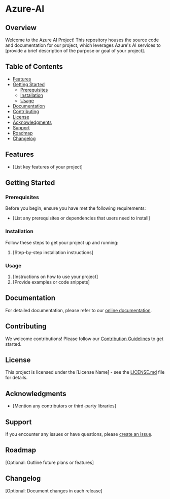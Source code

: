 # Azure-AI

## Overview

Welcome to the Azure AI Project! This repository houses the source code and documentation for our project, which leverages Azure's AI services to [provide a brief description of the purpose or goal of your project].

## Table of Contents

- [Features](#features)
- [Getting Started](#getting-started)
  - [Prerequisites](#prerequisites)
  - [Installation](#installation)
  - [Usage](#usage)
- [Documentation](#documentation)
- [Contributing](#contributing)
- [License](#license)
- [Acknowledgments](#acknowledgments)
- [Support](#support)
- [Roadmap](#roadmap)
- [Changelog](#changelog)

## Features

- [List key features of your project]

## Getting Started

### Prerequisites

Before you begin, ensure you have met the following requirements:

- [List any prerequisites or dependencies that users need to install]

### Installation

Follow these steps to get your project up and running:

1. [Step-by-step installation instructions]

### Usage

1. [Instructions on how to use your project]
2. [Provide examples or code snippets]

## Documentation

For detailed documentation, please refer to our [online documentation](link-to-online-docs).

## Contributing

We welcome contributions! Please follow our [Contribution Guidelines](CONTRIBUTING.md) to get started.

## License

This project is licensed under the [License Name] - see the [LICENSE.md](LICENSE.md) file for details.

## Acknowledgments

- [Mention any contributors or third-party libraries]

## Support

If you encounter any issues or have questions, please [create an issue](https://github.com/sivakumar-mahalingam/Azure-AI/issues).

## Roadmap

[Optional: Outline future plans or features]

## Changelog

[Optional: Document changes in each release]

